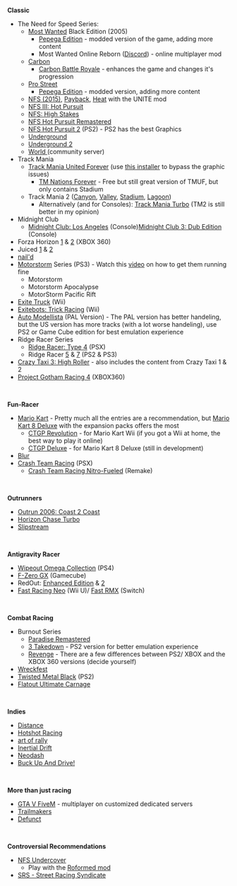 **Classic**

* The Need for Speed Series:
   * [Most Wanted](https://www.myabandonware.com/game/need-for-speed-most-wanted-i4m) Black Edition (2005)
      * [Pepega Edition](https://pepegamod.com/games/most-wanted-2005/) \- modded version of the game, adding more content
      * Most Wanted Online Reborn ([Discord](https://discord.gg/2dKKDtsd)) - online multiplayer mod
   * [Carbon](https://www.myabandonware.com/game/need-for-speed-carbon-ign)
      * [Carbon Battle Royale](https://nfsmods.xyz/mod/1211) \- enhances the game and changes it's progression
   * [Pro Street](https://www.myabandonware.com/game/need-for-speed-prostreet-m4l)
      * [Pepega Edition](https://pepegamod.com/games/prostreet/) \- modded version, adding more content
   * [NFS (2015)](https://nfsmods.xyz/mod/2335), [Payback](https://nfsmods.xyz/mod/3791), [Heat](https://nfsmods.xyz/mod/2106) with the UNITE mod
   * [NFS III: Hot Pursuit](https://www.myabandonware.com/game/need-for-speed-iii-hot-pursuit-a4b)
   * [NFS: High Stakes](https://www.myabandonware.com/game/need-for-speed-high-stakes-bgf)
   * [NFS Hot Pursuit Remastered](https://store.steampowered.com/app/1328660/Need_for_Speed_Hot_Pursuit_Remastered/)
   * [NFS Hot Pursuit 2](https://en.wikipedia.org/wiki/Need_for_Speed:_Hot_Pursuit_2) (PS2) - PS2 has the best Graphics
   * [Underground](https://www.myabandonware.com/game/need-for-speed-underground-bgh)
   * [Underground 2](https://www.myabandonware.com/game/need-for-speed-underground-2-ega)
   * [World ](https://soapboxrace.world/)(community server)
* Track Mania
   * [Track Mania United Forever](https://store.steampowered.com/app/7200/Trackmania_United_Forever/) (use [this installer](http://files2.trackmaniaforever.com/TmUnitedForever_Update_2010-03-15_Setup.exe) to bypass the graphic issues)
      * [TM Nations Forever](https://store.steampowered.com/app/11020/TrackMania_Nations_Forever/) \- Free but still great version of TMUF, but only contains Stadium
   * Track Mania 2 ([Canyon](https://store.steampowered.com/app/228760/TrackMania_Canyon/), [Valley](http://store.steampowered.com/app/243360/TrackMania_Valley/), [Stadium](https://store.steampowered.com/app/232910/TrackMania_Stadium/), [Lagoon](https://store.steampowered.com/app/600720/Trackmania_Lagoon/))
      * Alternatively (and for Consoles): [Track Mania Turbo](https://store.steampowered.com/app/375900/Trackmania_Turbo/) (TM2 is still better in my opinion)
* Midnight Club
   * [Midnight Club: Los Angeles](https://en.wikipedia.org/wiki/Midnight_Club:_Los_Angeles) (Console)[Midnight Club 3: Dub Edition](https://en.wikipedia.org/wiki/Midnight_Club_3:_Dub_Edition) (Console)
* Forza Horizon [1](https://en.wikipedia.org/wiki/Forza_Horizon) & [2](https://en.wikipedia.org/wiki/Forza_Horizon_2) (XBOX 360)
* Juiced [1](https://www.myabandonware.com/game/juiced-bh6) & [2](https://www.myabandonware.com/game/juiced-2-hot-import-nights-epn)
* [nail'd](https://store.steampowered.com/app/40380/naild/)
* [Motorstorm](https://en.wikipedia.org/wiki/MotorStorm) Series (PS3) - Watch this [video](https://www.youtube.com/watch?v=6mjYUWw4cgw&t=1051s) on how to get them running fine
   * Motorstorm
   * Motorstorm Apocalypse
   * MotorStorm Pacific Rift
* [Exite Truck](https://en.wikipedia.org/wiki/Excite_Truck) (Wii)
* [Exitebots: Trick Racing](https://en.wikipedia.org/wiki/Excitebots:_Trick_Racing) (Wii)
* [Auto Modellista](https://en.wikipedia.org/wiki/Auto_Modellista) (PAL Version) - The PAL version has better handeling, but the US version has more tracks (with a lot worse handeling), use PS2 or Game Cube edition for best emulation experience
* Ridge Racer Series
   * [Ridge Racer: Type 4](https://en.wikipedia.org/wiki/R4:_Ridge_Racer_Type_4) (PSX)
   * Ridge Racer [5](https://en.wikipedia.org/wiki/Ridge_Racer_V) & [7](https://en.wikipedia.org/wiki/Ridge_Racer_7) (PS2 & PS3)
* [Crazy Taxi 3: High Roller](https://www.myabandonware.com/game/crazy-taxi-3-high-roller-cjp) \- also includes the content from Crazy Taxi 1 & 2
* [Project Gotham Racing 4](https://en.wikipedia.org/wiki/Project_Gotham_Racing_4) (XBOX360)

&#x200B;

**Fun-Racer**

* [Mario Kart](https://en.wikipedia.org/wiki/Mario_Kart) \- Pretty much all the entries are a recommendation, but [Mario Kart 8 Deluxe](https://en.wikipedia.org/wiki/Mario_Kart_8) with the expansion packs offers the most
   * [CTGP Revolution](https://www.chadsoft.co.uk/) \- for Mario Kart Wii (if you got a Wii at home, the best way to play it online)
   * [CTGP Deluxe](https://www.ctgpdx.com/home) \- for Mario Kart 8 Deluxe (still in development)
* [Blur](https://www.myabandonware.com/game/blur-gls)
* [Crash Team Racing](https://en.wikipedia.org/wiki/Crash_Team_Racing) (PSX)
   * [Crash Team Racing Nitro-Fueled](https://en.wikipedia.org/wiki/Crash_Team_Racing_Nitro-Fueled) (Remake)

&#x200B;

**Outrunners**

* [Outrun 2006: Coast 2 Coast](https://www.myabandonware.com/game/outrun-2006-coast-2-coast-cc3)
* [Horizon Chase Turbo](https://store.steampowered.com/app/389140/Horizon_Chase_Turbo/)
* [Slipstream](https://store.steampowered.com/app/732810/Slipstream/)

&#x200B;

**Antigravity Racer**

* [Wipeout Omega Collection](https://en.wikipedia.org/wiki/Wipeout_Omega_Collection) (PS4)
* [F-Zero GX](https://en.m.wikipedia.org/wiki/F-Zero_GX) (Gamecube)
* RedOut: [Enhanced Edition](https://store.steampowered.com/app/517710/Redout_Enhanced_Edition/) & [2](https://store.steampowered.com/app/1799930/Redout_2/)
* [Fast Racing Neo](https://en.wikipedia.org/wiki/Fast_Racing_Neo) (Wii U)/ [Fast RMX](https://en.wikipedia.org/wiki/Fast_RMX) (Switch)

&#x200B;

**Combat Racing**

* Burnout Series
   * [Paradise Remastered](https://store.steampowered.com/app/1238080/Burnout_Paradise_Remastered/)
   * [3 Takedown](https://en.wikipedia.org/wiki/Burnout_3:_Takedown) \- PS2 version for better emulation experience
   * [Revenge](https://en.wikipedia.org/wiki/Burnout_Revenge) \- There are a few differences between PS2/ XBOX and the XBOX 360 versions (decide yourself)
* [Wreckfest](https://store.steampowered.com/app/228380/Wreckfest/)
* [Twisted Metal Black](https://en.wikipedia.org/wiki/Twisted_Metal:_Black) (PS2)
* [Flatout Ultimate Carnage](https://store.steampowered.com/app/12360/FlatOut_Ultimate_Carnage/)

&#x200B;

**Indies**

* [Distance](https://store.steampowered.com/app/233610/Distance/)
* [Hotshot Racing](https://store.steampowered.com/app/609920/Hotshot_Racing/)
* [art of rally](https://store.steampowered.com/app/550320/art_of_rally/)
* [Inertial Drift](https://store.steampowered.com/app/1184480/Inertial_Drift/)
* [Neodash](https://store.steampowered.com/app/1514950/Neodash/)
* [Buck Up And Drive!](https://store.steampowered.com/app/1714590/Buck_Up_And_Drive/)

&#x200B;

**More than just racing**

* [GTA V FiveM](https://fivem.net/) \- multiplayer on customized dedicated servers
* [Trailmakers](https://store.steampowered.com/app/585420/Trailmakers/)
* [Defunct](https://store.steampowered.com/app/359350/Defunct/)

&#x200B;

**Controversial Recommendations**

* [NFS Undercover](https://en.wikipedia.org/wiki/Need_for_Speed:_Undercover)
   * Play with the [Roformed mod](https://nfsmods.xyz/mod/1998)
* [SRS - Street Racing Syndicate](https://store.steampowered.com/app/292410/Street_Racing_Syndicate/)

&#x200B;
